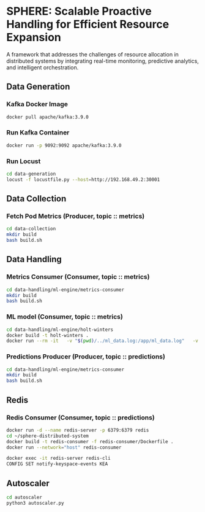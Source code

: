 
# SPHERE: Scalable Proactive Handling for Efficient Resource Expansion

A framework that addresses the challenges of resource allocation in distributed systems by integrating real-time monitoring, predictive analytics, and intelligent orchestration.

## Data Generation

### Kafka Docker Image
```bash
docker pull apache/kafka:3.9.0
```

### Run Kafka Container
```bash
docker run -p 9092:9092 apache/kafka:3.9.0
```

### Run Locust
```bash
cd data-generation
locust -f locustfile.py --host=http://192.168.49.2:30001
```

## Data Collection

### Fetch Pod Metrics (Producer, topic :: metrics)
```bash
cd data-collection
mkdir build
bash build.sh
```

## Data Handling

### Metrics Consumer (Consumer, topic :: metrics)
```bash
cd data-handling/ml-engine/metrics-consumer
mkdir build
bash build.sh
```

### ML model (Consumer, topic :: metrics)
```bash
cd data-handling/ml-engine/holt-winters
docker build -t holt-winters .
docker run --rm -it   -v "$(pwd)/../ml_data.log:/app/ml_data.log"   -v "$(pwd)/../ml_predictions.log:/app/ml_predictions.log" holt-winters
```

### Predictions Producer (Producer, topic :: predictions)
```bash
cd data-handling/ml-engine/metrics-consumer
mkdir build
bash build.sh
```

## Redis
### Redis Consumer (Consumer, topic :: predictions)
```bash
docker run -d --name redis-server -p 6379:6379 redis
cd ~/sphere-distributed-system
docker build -t redis-consumer -f redis-consumer/Dockerfile .
docker run --network="host" redis-consumer

docker exec -it redis-server redis-cli
CONFIG SET notify-keyspace-events KEA
```

## Autoscaler
```bash
cd autoscaler
python3 autoscaler.py
```
